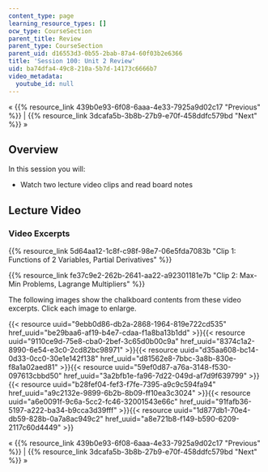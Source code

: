 ```yaml
---
content_type: page
learning_resource_types: []
ocw_type: CourseSection
parent_title: Review
parent_type: CourseSection
parent_uid: d16553d3-0b55-2bab-87a4-60f03b2e6366
title: 'Session 100: Unit 2 Review'
uid: ba74dfa4-49c8-210a-5b7d-14173c6666b7
video_metadata:
  youtube_id: null
---
```


« {{% resource_link 439b0e93-6f08-6aaa-4e33-7925a9d02c17 "Previous" %}} | {{% resource_link 3dcafa5b-3b8b-27b9-e70f-458ddfc579bd "Next" %}} »

Overview
--------

In this session you will:

*   Watch two lecture video clips and read board notes

Lecture Video
-------------

### Video Excerpts

{{% resource_link 5d64aa12-1c8f-c98f-98e7-06e5fda7083b "Clip 1: Functions of 2 Variables, Partial Derivatives" %}}

{{% resource_link fe37c9e2-262b-2641-aa22-a92301181e7b "Clip 2: Max-Min Problems, Lagrange Multipliers" %}}

The following images show the chalkboard contents from these video excerpts. Click each image to enlarge.

{{< resource uuid="9ebb0d86-db2a-2868-1964-819e722cd535" href_uuid="be29baa6-af19-b4e7-cdaa-f1a8ba13b1dd" >}}{{< resource uuid="9110ce9d-75e8-cba0-2bef-3c65d0b00c9a" href_uuid="8374c1a2-8990-6e54-e3c0-2cd82bc98971" >}}{{< resource uuid="d35aa608-bc14-0d33-0cc0-30e1e142f138" href_uuid="d81562e8-7bbc-3a8b-830e-f8a1a02aed81" >}}{{< resource uuid="59ef0d87-a76a-3148-f530-097613cbbd50" href_uuid="3a2bfb1e-fa96-7d22-049d-af7d9f639799" >}}  
{{< resource uuid="b28fef04-fef3-f7fe-7395-a9c9c594fa94" href_uuid="a9c2132e-9899-6b2b-8b09-ff10ea3c3024" >}}{{< resource uuid="a6e0091f-9c6a-5cc2-fc46-32001543e66c" href_uuid="91fafb36-5197-a222-ba34-b9cca3d39fff" >}}{{< resource uuid="1d877db1-70e4-db59-828b-0a7a8ac949c2" href_uuid="a8e721b8-f149-b590-6209-2117c60d4449" >}}

« {{% resource_link 439b0e93-6f08-6aaa-4e33-7925a9d02c17 "Previous" %}} | {{% resource_link 3dcafa5b-3b8b-27b9-e70f-458ddfc579bd "Next" %}} »